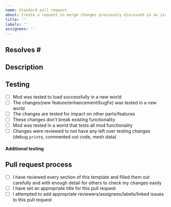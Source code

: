 ```yaml
---
name: Standard pull request
about: Create a request to merge changes previously discussed in an issue.
title: ''
labels: ''
assignees: ''
---
```


<!-- These comments explain each section's purpose and level of detail. They can be omitted in the final pull request. -->

## Resolves #<!-- Insert the referenced issue's number here -->

## Description
<!-- Describe what your pr changes. Does it fix a bug? add a feature? something else? -->
<!-- Does your PR have urgence? (priority/severity: [1.Low | 2.Medium | 3.High | 4. Critical]) -->
<!-- Optional: a reason to merge this pull request -->
<!-- Optional: a reason for chosen development changes -->


## Testing
<!-- What behaviour was tested to guarantee this PR's changes to work -->
<!-- Mark a list entry as resolved using an "x" in the brackets: "[x]" -->
- [ ] Mod was tested to load successfully in a new world
- [ ] The changes(new feature/enhancement/bugfix) was tested in a new world
- [ ] The changes are tested for impact on other parts/features
- [ ] These changes don't break existing functionality
- [ ] Mod was tested in a world that tests all mod functionality
- [ ] Changes were reviewed to not have any left over testing changes (debug `print`s, commented out code, mesh data)

#### Additional testing <!-- This section is optional and can be removed if unnecessary -->
<!-- Describe additional tests you have done -->
<!-- eg. I did X to test if Y didn't break affected functionality X -->

## Pull request process
<!-- Mark a list entry as resolved using an "x" in the brackets: "[x]" -->
- [ ] I have reviewed every section of this template and filled them out carefully and with enough detail for others to check my changes easily
- [ ] I have set an appropriate title for this pull request
- [ ] I attempted to add appropriate reviewers/assignees/labels/linked issues to this pull request
